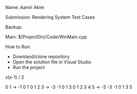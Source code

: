 Name: Aamir Akim

Submission: Rendering System Test Cases

Backup:

Main: $(ProjectDir)/Code/WinMain.cpp

How to Run:
- Downlaod/clone repository
- Open the solution file in Visual Studio
- Run the project


x(x-1) / 2


0 1         -> -1 0 1
0 1 2 3     -> -3 -1 0 1 3
0 1 2 3 4 5 -> -5 -3 -1 0 1 3 5
